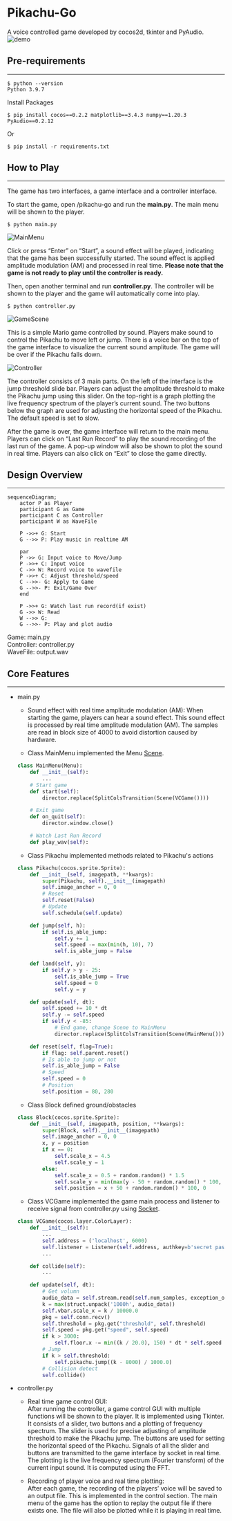 # Pikachu-Go
A voice controlled game developed by cocos2d, tkinter and PyAudio.
![demo](demo.gif)

## Pre-requirements

---
```shell
$ python --version
Python 3.9.7
```
Install Packages
```shell
$ pip install cocos==0.2.2 matplotlib==3.4.3 numpy==1.20.3 PyAudio==0.2.12 
```

Or

```shell
$ pip install -r requirements.txt
```
## How to Play

---
The game has two interfaces, a game interface and a controller interface.

To start the game, open /pikachu-go and run the **main.py**. The main menu will be shown to the player.

```shell
$ python main.py
```

![MainMenu](mainmenu.png)

Click or press “Enter” on “Start”, a sound effect will be played, indicating that the game has been successfully started. The sound effect is applied amplitude modulation (AM) and processed in real time. **Please note that the game is not ready to play until the controller is ready.**

Then, open another terminal and run **controller.py**. The controller will be shown to the player and the game will automatically come into play.

```shell
$ python controller.py
```

![GameScene](gamescene.png)

This is a simple Mario game controlled by sound. Players make sound to control the Pikachu to move left or jump. There is a voice bar on the top of the game interface to visualize the current sound amplitude. The game will be over if the Pikachu falls down. 

![Controller](controller.png)

The controller consists of 3 main parts. On the left of the interface is the jump threshold slide bar. Players can adjust the amplitude threshold to make the Pikachu jump using this slider. On the top-right is a graph plotting the live frequency spectrum of the player’s current sound. The two buttons below the graph are used for adjusting the horizontal speed of the Pikachu. The default speed is set to slow.

After the game is over, the game interface will return to the main menu. Players can click on “Last Run Record” to play the sound recording of the last run of the game. A pop-up window will also be shown to plot the sound in real time. Players can also click on “Exit” to close the game directly.




## Design Overview

---

```mermaid
sequenceDiagram;
    actor P as Player
    participant G as Game
    participant C as Controller
    participant W as WaveFile
    
    P ->>+ G: Start
    G -->> P: Play music in realtime AM

    par
    P ->> G: Input voice to Move/Jump
    P ->>+ C: Input voice
    C ->> W: Record voice to wavefile
    P ->>+ C: Adjust threshold/speed
    C -->>- G: Apply to Game
    G -->>- P: Exit/Game Over
    end

    P ->>+ G: Watch last run record(if exist)
    G ->> W: Read
    W -->> G: 
    G -->>- P: Play and plot audio
```
Game: main.py <br>
Controller: controller.py <br>
WaveFile: output.wav <br>

## Core Features

---

- main.py
    - Sound effect with real time amplitude modulation (AM):
    When starting the game, players can hear a sound effect. This sound effect is processed by real time amplitude modulation (AM). The samples are read in block size of 4000 to avoid distortion caused by hardware.

    - Class MainMenu implemented the Menu [Scene](http://python.cocos2d.org/doc/api/cocos.scene.html).
    ```python
    class MainMenu(Menu):
        def __init__(self):
            ...
        # Start game
        def start(self):
            director.replace(SplitColsTransition(Scene(VCGame())))

        # Exit game
        def on_quit(self):
            director.window.close()

        # Watch Last Run Record
        def play_wav(self):
    ```

    - Class Pikachu implemented methods related to Pikachu's actions
    ```python
    class Pikachu(cocos.sprite.Sprite):
        def __init__(self, imagepath, **kwargs):
            super(Pikachu, self).__init__(imagepath)
            self.image_anchor = 0, 0
            # Reset
            self.reset(False)
            # Update
            self.schedule(self.update)

        def jump(self, h):
            if self.is_able_jump:
                self.y += 1
                self.speed -= max(min(h, 10), 7)
                self.is_able_jump = False

        def land(self, y):
            if self.y > y - 25:
                self.is_able_jump = True
                self.speed = 0
                self.y = y

        def update(self, dt):
            self.speed += 10 * dt
            self.y -= self.speed
            if self.y < -85:
                # End game, change Scene to MainMenu
                director.replace(SplitColsTransition(Scene(MainMenu())))

        def reset(self, flag=True):
            if flag: self.parent.reset()
            # Is able to jump or not
            self.is_able_jump = False
            # Speed
            self.speed = 0
            # Position
            self.position = 80, 280
    ```

    - Class Block defined ground/obstacles
    ```python
    class Block(cocos.sprite.Sprite):
        def __init__(self, imagepath, position, **kwargs):
            super(Block, self).__init__(imagepath)
            self.image_anchor = 0, 0
            x, y = position
            if x == 0:
                self.scale_x = 4.5
                self.scale_y = 1
            else:
                self.scale_x = 0.5 + random.random() * 1.5
                self.scale_y = min(max(y - 50 + random.random() * 100, 50), 300) / 100.0
                self.position = x + 50 + random.random() * 100, 0
    ```

    - Class VCGame implemented the game main process and listener to receive signal from controller.py using [Socket](https://docs.python.org/3/library/multiprocessing.html#module-multiprocessing.connection).
    ```python
    class VCGame(cocos.layer.ColorLayer):
        def __init__(self):
            ...
            self.address = ('localhost', 6000)
            self.listener = Listener(self.address, authkey=b'secret password')
            ...

        def collide(self):
            ...

        def update(self, dt):
            # Get volumn
            audio_data = self.stream.read(self.num_samples, exception_on_overflow=False)
            k = max(struct.unpack('1000h', audio_data))
            self.vbar.scale_x = k / 10000.0
            pkg = self.conn.recv()
            self.threshold = pkg.get("threshold", self.threshold)
            self.speed = pkg.get("speed", self.speed)
            if k > 3000:
                self.floor.x -= min((k / 20.0), 150) * dt * self.speed
            # Jump
            if k > self.threshold:
                self.pikachu.jump((k - 8000) / 1000.0)
            # Collision detect
            self.collide()
    ```

- controller.py
    - Real time game control GUI:<br>
    After running the controller, a game control GUI with multiple functions will be shown to the player. It is implemented using Tkinter. It consists of a slider, two buttons and a plotting of frequency spectrum. The slider is used for precise adjusting of amplitude threshold to make the Pikachu jump. The buttons are used for setting the horizontal speed of the Pikachu. Signals of all the slider and buttons are transmitted to the game interface by socket in real time. The plotting is the live frequency spectrum  (Fourier transform) of the current input sound. It is computed  using the FFT.

    - Recording of player voice and real time plotting: <br>
    After each game, the recording of the players’ voice will be saved to an output file. This is implemented in the control section. The main menu of the game has the option to replay the output file if there exists one. The file will also be plotted while it is playing in real time.
